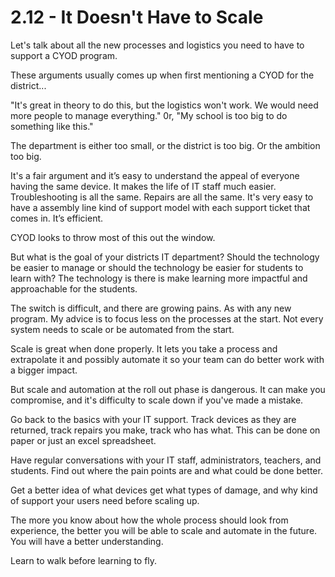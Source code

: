 # 2.12 - It Doesn't Have to Scale

Let's talk about all the new processes and logistics you need to have to support a CYOD program. 

These arguments usually comes up when first mentioning a CYOD for the district... 

"It's great in theory to do this, but the logistics won't work. We would need more people to manage everything." 0r, "My school is too big to do something like this." 

The department is either too small, or the district is too big. Or the ambition too big. 

It's a fair argument and it’s easy to understand the appeal of everyone having the same device. It makes the life of IT staff much easier. Troubleshooting is all the same. Repairs are all the same. It's very easy to have a assembly line kind of support model with each support ticket that comes in. It’s efficient. 

CYOD looks to throw most of this out the window.

But what is the goal of your districts IT department? Should the technology be easier to manage or should the technology be easier for students to learn with? The technology is there is make learning more impactful and approachable for the students. 

The switch is difficult, and there are growing pains. As with any new program. My advice is to focus less on the processes at the start. Not every system needs to scale or be automated from the start. 

Scale is great when done properly. It lets you take a process and extrapolate it and possibly automate it so your team can do better work with a bigger impact. 

But scale and automation at the roll out phase is dangerous. It can make you compromise, and it's difficulty to scale down if you've made a mistake. 

Go back to the basics with your IT support. Track devices as they are returned, track repairs you make, track who has what. This can be done on paper or just an excel spreadsheet. 

Have regular conversations with your IT staff, administrators, teachers, and students. Find out where the pain points are and what could be done better. 

Get a better idea of what devices get what types of damage, and why kind of support your users need before scaling up. 

The more you know about how the whole process should look from experience, the better you will be able to scale and automate in the future. You will have a better understanding. 

Learn to walk before learning to fly. 
